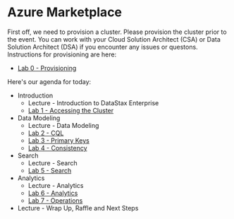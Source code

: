 # Azure Marketplace

First off, we need to provision a cluster.  Please provision the cluster prior to the event.  You can work with your Cloud Solution Architect (CSA) or Data Solution Architect (DSA) if you encounter any issues or questons.  Instructions for provisioning are here:

* [Lab 0 - Provisioning](./labs/Lab%200%20-%20Provisioning.md)

Here's our agenda for today:

* Introduction
    * Lecture - Introduction to DataStax Enterprise
    * [Lab 1 - Accessing the Cluster](./labs/Lab%201%20-%20Accessing%20the%20Cluster.md)
* Data Modeling
    * Lecture - Data Modeling
    * [Lab 2 - CQL](./labs/Lab%202%20-%20CQL.md)
    * [Lab 3 - Primary Keys](./labs/Lab%203%20-%20Primary%20Keys.md)
    * [Lab 4 - Consistency](./labs/Lab%204%20-%20Consistency.md)
* Search
    * Lecture - Search
    * [Lab 5 - Search](./labs/Lab%205%20-%20Search.md)
* Analytics
    * Lecture - Analytics
    * [Lab 6 - Analytics](Lab%206%20-%20Analytics.md)
    * [Lab 7 - Operations](Lab%207%20-%20Operations.md)
* Lecture - Wrap Up, Raffle and Next Steps


